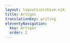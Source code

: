 ```yaml
---
layout: layouts/archive.njk
title: Artigos
translationKey: writing
eleventyNavigation:
  key: Artigos
  order: 2
---
```

